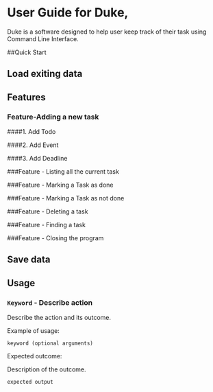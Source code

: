 # User Guide for Duke,
Duke is a software designed to help user keep track of their task using Command Line Interface.


##Quick Start


## Load exiting data



## Features

### Feature-Adding a new task
####1. Add Todo


####2. Add Event



####3. Add Deadline


###Feature - Listing all the current task

###Feature - Marking a Task as done


###Feature - Marking a Task as not done


###Feature - Deleting a task

###Feature - Finding a task

###Feature - Closing the program




## Save data



## Usage

### `Keyword` - Describe action

Describe the action and its outcome.

Example of usage: 

`keyword (optional arguments)`

Expected outcome:

Description of the outcome.

```
expected output
```
